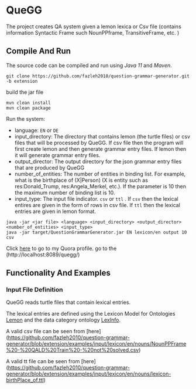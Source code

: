 # QueGG
The project creates QA system given a lemon lexica or Csv file (contains information Syntactic Frame such NounPPframe, TransitiveFrame, etc. )

## Compile And Run
<p>The source code can be compiled and run using <em>Java 11</em> and <em>Maven</em>.</p>

```shell script
git clone https://github.com/fazleh2010/question-grammar-generator.git -b extension
```
build the jar file
```shell script
mvn clean install
mvn clean package
```
Run the system:
- language: `EN` or `DE`
- input_directory: The directory that contains lemon (the turtle files) or csv files  that will be processed by QueGG. If csv file then the program will first create lemon and then generate grammar entry files. If lemon then it will generate grammar entry files. 
- output_director: The output directory for the json grammar entry files that are produced by QueGG
- number_of_entities: The number of entities in binding list. For example, what is the birthplace of (X|Person) (X is entity such as res:Donald_Trump, res:Angela_Merkel, etc.). If the parameter is 10 then the maximum number of binding list is 10.
- input_type:  The input file indicator. `csv` or  `ttl` . If  `csv` then the lexical entires are given in the form of rows in csv file. If  `ttl` then the lexical entries are given in lemon format.                                         

````shell script
java -jar <jar file> <language> <input_directory> <output_director> <number_of_entities> <input_type>
java -jar target/QuestionGrammarGenerator.jar EN lexicon/en output 10 csv                                                                 
````
Click [here](http://localhost:8089/quegg/) to go to my Quora profile. 
go to the (http://localhost:8089/quegg/)

## Functionality And Examples

### Input File Definition
QueGG reads turtle files that contain lexical entries.

The lexical entries are defined using the Lexicon Model for Ontologies [Lemon](https://lemon-model.net/) and the data category ontology [LexInfo](https://lexinfo.net/).

A valid csv file can be seen from [here] (https://github.com/fazleh2010/question-grammar-generator/blob/extension/examples/input/lexicon/en/nouns/NounPPFrame%20-%20QALD%20Train%20-%20not%20solved.csv)

A valid tt file can be seen from  [here] (https://github.com/fazleh2010/question-grammar-generator/blob/extension/examples/input/lexicon/en/nouns/lexicon-birthPlace_of.ttl)

